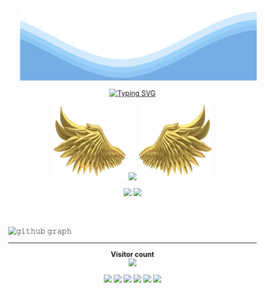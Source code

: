 <!DOCTYPE html>
<html lang="en">
<head>
    <meta charset="UTF-8">
    <meta http-equiv="X-UA-Compatible" content="IE=edge">
    <meta name="viewport" content="width=device-width, initial-scale=1.0">
</head>
<body>
<p align="center">
  <ul>   
    <img src="https://raw.githubusercontent.com/fredgrott/FredGrott/gh-pages/waves.svg" width="100%" height="150">
      <!-- <h1 align="center">Hi, I'm Nazmul Hasan </h1>
      <h1 align="center">Flutter Developer</h1> -->
    </ul>
</p>	

<p align=center>
  <div align="center">
    <a href="https://git.io/typing-svg"><img src="https://readme-typing-svg.demolab.com?font=Roboto&weight=900&size=30&pause=1000&color=FFFFFF&center=true&vCenter=true&multiline=true&width=435&height=100&lines=Hi%2C+I'm+Nazmul+Hasan;Flutter+Developer" alt="Typing SVG" /></a>
  </div>
</p>





<p align="center">
  <img height="150" width="150" src="images/left.webp">
  <img align="center" src="https://github-readme-streak-stats.herokuapp.com/?user=nahidnsu152&theme=dark&hide_border=true"/>
  <img height="150" width="150" src="images/right.webp">
</p>



<p align="center">
    <img align="center" src="https://github-readme-stats.vercel.app/api?username=nahidnsu152&show_icons=true&hide_border=true&title_color=94b4a4&amp&icon_color=FFFFFF&amp&text_color=FFFFFF&amp&bg_color=000000&count_private=true&include_all_commits=true"/>
    <img align="center" height="195px" src="https://github-readme-stats.vercel.app/api/top-langs/?username=nahidnsu152&text_color=FFFFFF&bg_color=000000&title_color=94b4a4&langs_count=15&layout=compact&hide_border=true" />
</p>

<br> <br>

![𝚐𝚒𝚝𝚑𝚞𝚋 𝚐𝚛𝚊𝚙𝚑](https://github-readme-activity-graph.cyclic.app/graph?username=nahidnsu152&theme=react-dark&hide_border=true&area=true)

      
<!-- <p align=center>
  <div align=center>
    <a href="https://github.com/nahidnsu152/github-readme-streak-stats" title="Go to Source">
      <img align="left" width=390 src="https://github-readme-streak-stats.herokuapp.com/?user=nahidnsu152&theme=react&border=61dafb&hide_border=true" alt="nahidnsu152" />
    </a>
    <a href="https://github.com/nahidnsu152/github-readme-stats" title="Go to Source">
      <img align="right" width=390 src="https://github-readme-stats.vercel.app/api?username=nahidnsu152&show_icons=true&theme=react&border_color=61dafb&hide_border=true&count_private=true&include_all_commits=true" />
    </a>
  </div>
  <br><br><br><br><br><br><br><br>
  <div align=center>
    <a href="https://github.com/nahidnsu152/github-readme-stats">
      <img width=325 align="center" src="https://github-readme-stats.vercel.app/api/top-langs/?username=nahidnsu152&hide=c%23,powershell,Mathematica,Ruby,Objective-C,Objective-C%2b%2b,Cuda&title_color=61dafb&text_color=ffffff&icon_color=61dafb&bg_color=20232a&langs_count=8&layout=compact&border_color=61dafb&hide_border=true&count_private=true&include_all_commits=true" />
    </a>
  </div>
  <br>
</p> -->

<!-- [![Ashutosh's github activity graph](https://github-readme-activity-graph.cyclic.app/graph?username=nahidnsu152&theme=react-dark&bg_color=20232a&hide_border=true)](https://github.com/nahidnsu152/github-readme-activity-graph) -->


<hr>

</p>
  <p align="center"> 
  <b>Visitor count</b><br>
  <img src="https://profile-counter.glitch.me/nahidnsu152/count.svg" />
</p>

<p align="center">
<a href="https://nahid.kodkofe.com"><img src="https://img.shields.io/badge/-nahid.kodkofe.com-3423A6?style=flat&logo=Google-Chrome&logoColor=white"/></a>
<a href="https://www.linkedin.com/in/nahid-nsu152"><img src="https://img.shields.io/badge/-Nazmul%20Hasan%20-0077B5?style=flat&logo=Linkedin&logoColor=white"/></a>
<a href="mailto:nahid.nsu152@gmail.com"><img src="https://img.shields.io/badge/-Gmail-D14836?style=flat&logo=Gmail&logoColor=white"/></a>
<a href="https://instagram.com/nazmul___hasan_nahid"><img src="https://img.shields.io/badge/-Instagram-E4405F?style=flat&logo=Instagram&logoColor=white"/></a>
<a href="https://www.facebook.com/nahid-nsu152"><img src="https://img.shields.io/badge/-Facebook-1877F2?style=flat&logo=Facebook&logoColor=white"/></a>
<a href="https://stackoverflow.com/users/14656752/nazmul-hasan"><img src="https://img.shields.io/badge/Stack_Overflow-FE7A16?style=flat&&logo=stack-overflow&logoColor=white"/></a>
</p>

</body>
</html>
